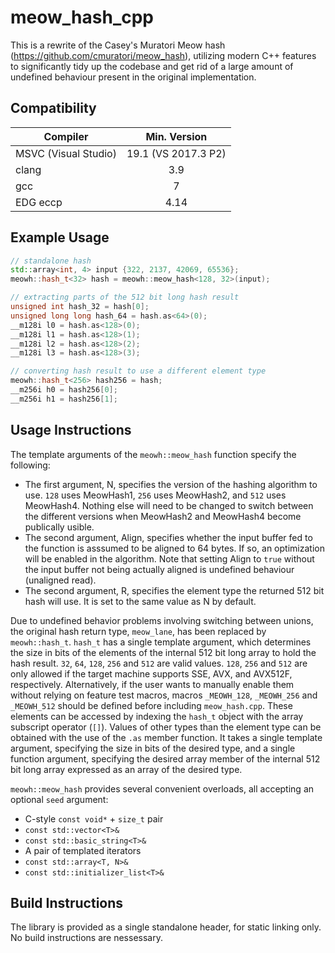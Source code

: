 # meow_hash_cpp
This is a rewrite of the Casey's Muratori Meow hash (https://github.com/cmuratori/meow_hash), utilizing modern C++ features to significantly tidy up the codebase and get rid of a large amount of undefined behaviour present in the original implementation.

Compatibility
----
| Compiler             | Min. Version        | 
|----------------------|:-------------------:|
| MSVC (Visual Studio) | 19.1 (VS 2017.3 P2) | 
| clang                | 3.9                 | 
| gcc                  | 7                   |
| EDG eccp             | 4.14                |

Example Usage
----

```cpp
// standalone hash
std::array<int, 4> input {322, 2137, 42069, 65536};
meowh::hash_t<32> hash = meowh::meow_hash<128, 32>(input); 

// extracting parts of the 512 bit long hash result
unsigned int hash_32 = hash[0];
unsigned long long hash_64 = hash.as<64>(0);
__m128i l0 = hash.as<128>(0);
__m128i l1 = hash.as<128>(1);
__m128i l2 = hash.as<128>(2);
__m128i l3 = hash.as<128>(3);

// converting hash result to use a different element type
meowh::hash_t<256> hash256 = hash;
__m256i h0 = hash256[0];
__m256i h1 = hash256[1];
```


Usage Instructions
----

The template arguments of the `meowh::meow_hash` function specify the following:
* The first argument, N, specifies the version of the hashing algorithm to use. `128` uses MeowHash1, `256` uses MeowHash2, and `512` uses MeowHash4. Nothing else will need to be changed to switch between the different versions when MeowHash2 and MeowHash4 become publically usible.
* The second argument, Align, specifies whether the input buffer fed to the function is asssumed to be aligned to 64 bytes. If so, an optimization will be enabled in the algorithm. Note that setting Align to `true` without the input buffer not being actually aligned is undefined behaviour (unaligned read).
* The second argument, R, specifies the element type the returned 512 bit hash will use. It is set to the same value as N by default.

Due to undefined behavior problems involving switching between unions, the original hash return type, `meow_lane`, has been replaced by `meowh::hash_t`. `hash_t` has a single template argument, which determines the size in bits of the elements of the internal 512 bit long array to hold the hash result. `32`, `64`, `128`, `256` and `512` are valid values. `128`, `256` and `512` are only allowed if the target machine supports SSE, AVX, and AVX512F, respectively. Alternatively, if the user wants to manually enable them without relying on feature test macros, macros `_MEOWH_128`, `_MEOWH_256` and `_MEOWH_512` should be defined before including `meow_hash.cpp`. These elements can be accessed by indexing the `hash_t` object with the array subscript operator (`[]`). Values of other types than the element type can be obtained with the use of the `.as` member function. It takes a single template argument, specifying the size in bits of the desired type, and a single function argument, specifying the desired array member of the internal 512 bit long array expressed as an array of the desired type.

`meowh::meow_hash` provides several convenient overloads, all accepting an optional `seed` argument:
* C-style `const void*` + `size_t` pair
* `const std::vector<T>&`
* `const std::basic_string<T>&`
* A pair of templated iterators
* `const std::array<T, N>&`
* `const std::initializer_list<T>&`


Build Instructions
----

The library is provided as a single standalone header, for static linking only. No build instructions are nessessary.

